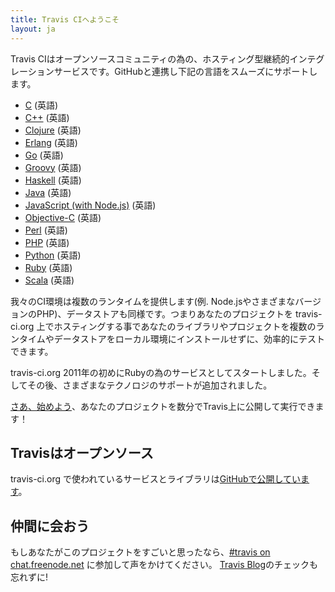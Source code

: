 ```yaml
---
title: Travis CIへようこそ
layout: ja
---
```


Travis CIはオープンソースコミュニティの為の、ホスティング型継続的インテグレーションサービスです。GitHubと連携し下記の言語をスムーズにサポートします。

* [C](/docs/user/languages/c) (英語)
* [C++](/docs/user/languages/cpp) (英語)
* [Clojure](/docs/user/languages/clojure) (英語)
* [Erlang](/docs/user/languages/erlang) (英語)
* [Go](/docs/user/languages/go) (英語)
* [Groovy](/docs/user/languages/groovy) (英語)
* [Haskell](/docs/user/languages/haskell) (英語)
* [Java](/docs/user/languages/java) (英語)
* [JavaScript (with Node.js)](/docs/user/languages/javascript-with-nodejs) (英語)
* [Objective-C](/docs/user/languages/objective-c) (英語)
* [Perl](/docs/user/languages/perl) (英語)
* [PHP](/docs/user/languages/php) (英語)
* [Python](/docs/user/languages/python) (英語)
* [Ruby](/docs/user/languages/ruby) (英語)
* [Scala](/docs/user/languages/scala) (英語)

我々のCI環境は複数のランタイムを提供します(例. Node.jsやさまざまなバージョンのPHP)、データストアも同様です。つまりあなたのプロジェクトを travis-ci.org 上でホスティングする事であなたのライブラリやプロジェクトを複数のランタイムやデータストアをローカル環境にインストールせずに、効率的にテストできます。

travis-ci.org 2011年の初めにRubyの為のサービスとしてスタートしました。そしてその後、さまざまなテクノロジのサポートが追加されました。

[さあ、始めよう](/ja/docs/user/getting-started/)、あなたのプロジェクトを数分でTravis上に公開して実行できます！

## Travisはオープンソース

travis-ci.org で使われているサービスとライブラリは[GitHubで公開しています](https://github.com/travis-ci)。

## 仲間に会おう

もしあなたがこのプロジェクトをすごいと思ったなら、[#travis on chat.freenode.net](irc://chat.freenode.net/%23travis) に参加して声をかけてください。 [Travis Blog](/blog/)のチェックも忘れずに!
